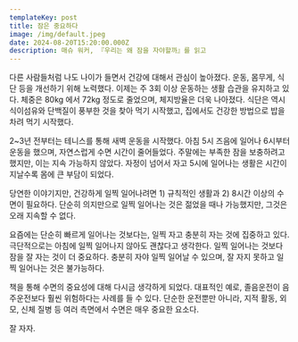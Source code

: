 ```yaml
---
templateKey: post
title: 잠은 중요하다
image: /img/default.jpeg
date: 2024-08-20T15:20:00.000Z
description: 매슈 워커, 『우리는 왜 잠을 자야할까』를 읽고
---
```

다른 사람들처럼 나도 나이가 들면서 건강에 대해서 관심이 높아졌다. 운동, 몸무게, 식단 등을 개선하기 위해 노력했다. 이제는 주 3회 이상 운동하는 생활 습관을 유지하고 있다. 체중은 80kg 에서 72kg 정도로 줄었으며, 체지방율은 더욱 나아졌다.  식단은 역시 식이섬유와 단백질이 풍부한 것을 찾아 먹기 시작했고, 집에서도 건강한 방법으로 밥을 차려 먹기 시작했다.



2~3년 전부터는 테니스를 통해 새벽 운동을 시작했다. 아침 5시 즈음에 일어나 6시부터 운동을 했으며, 자연스럽게 수면 시간이 줄어들었다. 주말에는 부족한 잠을 보충하려고 했지만, 이는 지속 가능하지 않았다. 자정이 넘어서 자고 5시에 일어나는 생활은 시간이 지날수록 몸에 큰 부담이 되었다.



당연한 이야기지만, 건강하게 일찍 일어나려면 1) 규칙적인 생활과 2) 8시간 이상의 수면이 필요하다. 단순히 의지만으로 일찍 일어나는 것은 젊었을 때나 가능했지만, 그것은 오래 지속할 수 없다.



요즘에는 단순히 빠르게 일어나는 것보다는, 일찍 자고 충분히 자는 것에 집중하고 있다. 극단적으로는 아침에 일찍 일어나지 않아도 괜찮다고 생각한다. 일찍 일어나는 것보다 잠을 잘 자는 것이 더 중요하다. 충분히 자야 일찍 일어날 수 있으며, 잘 자지 못하고 일찍 일어나는 것은 불가능하다.



책을 통해 수면의 중요성에 대해 다시금 생각하게 되었다. 대표적인 예로, 졸음운전이 음주운전보다 훨씬 위험하다는 사례를 들 수 있다. 단순한 운전뿐만 아니라, 지적 활동, 외모, 신체 질병 등 여러 측면에서 수면은 매우 중요한 요소다. 



잘 자자.
